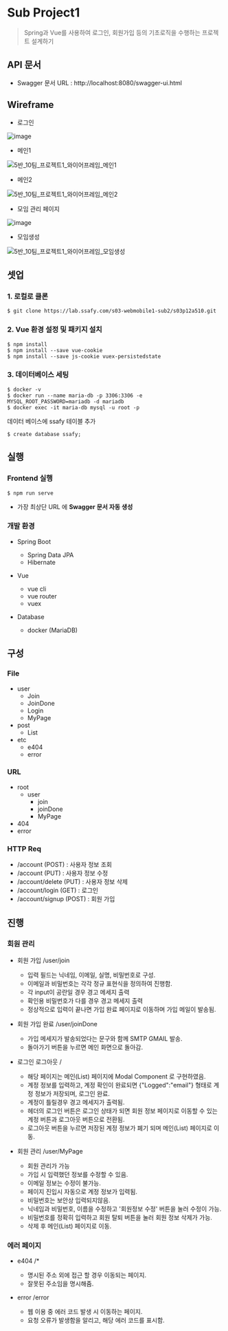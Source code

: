 # Sub Project1

> Spring과 Vue를 사용하여 로그인, 회원가입 등의 기초로직을 수행하는 프로젝트 설계하기

## API 문서
- Swagger 문서 URL : http://localhost:8080/swagger-ui.html

## Wireframe 

- 로그인

![image](https://user-images.githubusercontent.com/23401317/88033757-b321b200-cb7a-11ea-90cb-c8d490f7cf2b.png)

- 메인1

![5반_10팀_프로젝트1_와이어프레임_메인1](/uploads/a362e2da26b464a0599da301be6ee12d/5반_10팀_프로젝트1_와이어프레임_메인1.png)

 - 메인2

![5반_10팀_프로젝트1_와이어프레임_메인2](/uploads/ebd623981162e05f33e23f231a882a4c/5반_10팀_프로젝트1_와이어프레임_메인2.png)

 - 모임 관리 페이지

![image](/uploads/d750cae26380b2e6172b96a180205e7f/image.png)

 - 모임생성

![5반_10팀_프로젝트1_와이어프레임_모임생성](/uploads/901954942f0220864eb4464cf3ee3d25/5반_10팀_프로젝트1_와이어프레임_모임생성.png)

## 셋업

### 1. 로컬로 클론

```
$ git clone https://lab.ssafy.com/s03-webmobile1-sub2/s03p12a510.git
```

### 2. Vue 환경 설정 및 패키지 설치

```
$ npm install
$ npm install --save vue-cookie
$ npm install --save js-cookie vuex-persistedstate
```

### 3. 데이터베이스 세팅

```
$ docker -v
$ docker run --name maria-db -p 3306:3306 -e MYSQL_ROOT_PASSWORD=mariadb -d mariadb
$ docker exec -it maria-db mysql -u root -p
```

데이터 베이스에 ssafy 테이블 추가
```
$ create database ssafy;
```

## 실행

### Frontend 실행

```
$ npm run serve
```



- 가장 최상단 URL 에 **Swagger 문서 자동 생성**


### 개발 환경

- Spring Boot

  - Spring Data JPA
  - Hibernate

- Vue 

  - vue cli
  - vue router
  - vuex

- Database

  - docker (MariaDB)

  
## 구성

### File

- user
  - Join
  - JoinDone
  - Login
  - MyPage
- post
  - List
- etc
  - e404
  - error

### URL
- root
  - user
    - join
    - joinDone
    - MyPage
- 404
- error

### HTTP Req

- /account (POST) : 사용자 정보 조회
- /account (PUT)  : 사용자 정보 수정
- /account/delete (PUT) : 사용자 정보 삭제
- /account/login (GET) : 로그인
- /account/signup (POST) : 회원 가입

## 진행

### 회원 관리

- 회원 가입 /user/join
  - 입력 필드는 닉네임, 이메일, 실명, 비밀번호로 구성.
  - 이메일과 비밀번호는 각각 정규 표현식을 정의하여 진행함.
  - 각 input이 공란일 경우 경고 메세지 출력
  - 확인용 비밀번호가 다를 경우 경고 메세지 출력
  - 정상적으로 입력이 끝나면 가입 완료 페이지로 이동하며 가입 메일이 발송됨.

- 회원 가입 완료 /user/joinDone 
  - 가입 메세지가 발송되었다는 문구와 함께 SMTP GMAIL 발송.
  - 돌아가기 버튼을 누르면 메인 화면으로 돌아감.

- 로그인 로그아웃 / 
  - 해당 페이지는 메인(List) 페이지에 Modal Component 로 구현하였음.
  - 계정 정보를 입력하고, 계정 확인이 완료되면 {"Logged":"email"} 형태로 계정 정보가 저장되며, 로그인 완료.
  - 계정이 틀릴경우 경고 메세지가 출력됨.
  - 헤더의 로그인 버튼은 로그인 상태가 되면 회원 정보 페이지로 이동할 수 있는 계정 버튼과 로그아웃 버튼으로 전환됨.
  - 로그아웃 버튼을 누르면 저장된 계정 정보가 폐기 되며 메인(List) 페이지로 이동.

- 회원 관리 /user/MyPage 
  - 회원 관리가 가능
  - 가입 시 입력했던 정보를 수정할 수 있음.
  - 이메일 정보는 수정이 불가능.
  - 페이지 진입시 자동으로 계정 정보가 입력됨.
  - 비밀번호는 보안상 입력되지않음.
  - 닉네임과 비밀번호, 이름을 수정하고 '회원정보 수정' 버튼을 눌러 수정이 가능.
  - 비밀번호를 정확히 입력하고 회원 탈퇴 버튼을 눌러 회원 정보 삭제가 가능.
  - 삭제 후 메인(List) 페이지로 이동.


### 에러 페이지

- e404 /* 
  - 명시된 주소 외에 접근 할 경우 이동되는 페이지.
  - 잘못된 주소임을 명시해줌.
  
- error /error
  - 웹 이용 중 에러 코드 발생 시 이동하는 페이지.
  - 요청 오류가 발생함을 알리고, 해당 에러 코드를 표시함.
